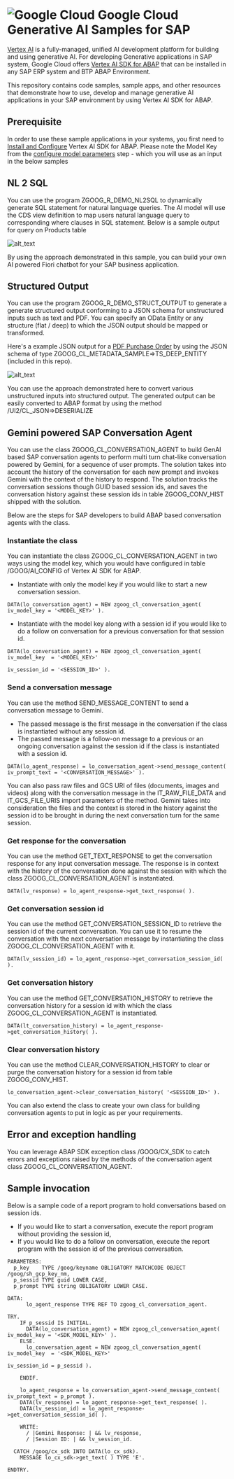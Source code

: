 # ![Google Cloud](https://avatars.githubusercontent.com/u/2810941?s=60&v=4) Google Cloud Generative AI Samples for SAP

[Vertex AI](https://cloud.google.com/vertex-ai) is a fully-managed, unified AI development platform for building and using generative AI. For developing Generative applications in SAP system, Google Cloud offers [Vertex AI SDK for ABAP](https://cloud.google.com/solutions/sap/docs/abap-sdk/vertex-ai-sdk/latest/overview) that can be installed in any SAP ERP system and BTP ABAP Environment. 

This repository contains code samples, sample apps, and other resources that demonstrate how to use, develop and manage generative AI applications in your SAP environment by using Vertex AI SDK for ABAP.

## Prerequisite
In order to use these sample applications in your systems, you first need to [Install and Configure](https://cloud.google.com/solutions/sap/docs/abap-sdk/vertex-ai-sdk/latest/install-configure-vertex-ai-sdk-abap) Vertex AI SDK for ABAP. Please note the Model Key from the [configure model parameters](https://cloud.google.com/solutions/sap/docs/abap-sdk/vertex-ai-sdk/latest/install-configure-vertex-ai-sdk-abap#configure-model-generation-parameters) step - which you will use as an input in the below samples


## NL 2 SQL
You can use the program ZGOOG_R_DEMO_NL2SQL to dynamically generate SQL statement for natural language queries. The AI model will use the CDS view definition to map users natural language query to corresponding where clauses in SQL statement. Below is a sample output for query on Products table 

![alt_text](images/NL2SQL.png "NL2SQL Screen")

By using the approach demonstrated in this sample, you can build your own AI powered Fiori chatbot for your SAP business application. 

## Structured Output
You can use the program ZGOOG_R_DEMO_STRUCT_OUTPUT to generate a generate structured output conforming to a JSON schema for unstructured inputs such as text and PDF. You can specify an OData Entity or any structure (flat / deep) to which the JSON output should be mapped or transformed. 

Here's a example JSON output for a [PDF Purchase Order](https://github.com/google-cloud-abap/demo-po-so/blob/main/Sample%20Purchase%20Order%20Documents.zip) by using the JSON schema of type ZGOOG_CL_METADATA_SAMPLE=>TS_DEEP_ENTITY (included in this repo).

![alt_text](images/Structured_Output.png "Structured Output Screen")

You can use the approach demonstrated here to convert various unstructured inputs into structured output. The generated output can be easily converted to ABAP format by using the method /UI2/CL_JSON=>DESERIALIZE

## Gemini powered SAP Conversation Agent
You can use the class ZGOOG_CL_CONVERSATION_AGENT to build GenAI based SAP conversation agents to perform multi turn chat-like conversation powered by Gemini, for a sequence of user prompts. The solution takes into account the history of the conversation for each new prompt and invokes Gemini with the context of the history to respond. The solution tracks the conversation sessions though GUID based session ids, and saves the conversation history against these session ids in table ZGOOG_CONV_HIST shipped with the solution.

Below are the steps for SAP developers to build ABAP based conversation agents with the class.

### Instantiate the class
You can instantiate the class ZGOOG_CL_CONVERSATION_AGENT in two ways using the model key, which you would have configured in table /GOOG/AI_CONFIG of Vertex AI SDK for ABAP.
* Instantiate with only the model key if you would like to start a new conversation session.
```
DATA(lo_conversation_agent) = NEW zgoog_cl_conversation_agent( iv_model_key = '<MODEL_KEY>' ).
```
* Instantiate with the model key along with a session id if you would like to do a follow on conversation for a previous conversation for that session id.
```
DATA(lo_conversation_agent) = NEW zgoog_cl_conversation_agent( iv_model_key  = '<MODEL_KEY>'
                                                               iv_session_id = '<SESSION_ID>' ).
```

### Send a conversation message
You can use the method SEND_MESSAGE_CONTENT to send a conversation message to Gemini.
* The passed message is the first message in the conversation if the class is instantiated without any session id.
* The passed message is a follow-on message to a previous or an ongoing conversation against the session id if the class is instantiated with a session id.
```
DATA(lo_agent_response) = lo_conversation_agent->send_message_content( iv_prompt_text = '<CONVERSATION_MESSAGE>' ).
```

You can also pass raw files and GCS URI of files (documents, images and videos) along with the conversation message in the IT_RAW_FILE_DATA and IT_GCS_FILE_URIS import parameters of the method. Gemini takes into consideration the files and the context is stored in the history against the session id to be brought in during the next conversation turn for the same session.

### Get response for the conversation
You can use the method GET_TEXT_RESPONSE to get the conversation response for any input conversation message. The response is in context with the history of the conversation done against the session with which the class ZGOOG_CL_CONVERSATION_AGENT is instantiated.

```
DATA(lv_response) = lo_agent_response->get_text_response( ).
```

### Get conversation session id
You can use the method GET_CONVERSATION_SESSION_ID to retrieve the session id of the current conversation. You can use it to resume the conversation with the next conversation message by instantiating the class ZGOOG_CL_CONVERSATION_AGENT with it.

```
DATA(lv_session_id) = lo_agent_response->get_conversation_session_id( ).
```

### Get conversation history
You can use the method GET_CONVERSATION_HISTORY to retrieve the conversation history for a session id with which the class ZGOOG_CL_CONVERSATION_AGENT is instantiated.

```
DATA(lt_conversation_history) = lo_agent_response->get_conversation_history( ).
```

### Clear conversation history
You can use the method CLEAR_CONVERSATION_HISTORY to clear or purge the conversation history for a session id from table ZGOOG_CONV_HIST.

```
lo_conversation_agent->clear_conversation_history( '<SESSION_ID>' ).
```

You can also extend the class to create your own class for building conversation agents to put in logic as per your requirements.

## Error and exception handling
​​You can leverage ABAP SDK exception class /GOOG/CX_SDK to catch errors and exceptions raised by the methods of the conversation agent class ZGOOG_CL_CONVERSATION_AGENT.

## Sample invocation
Below is a sample code of a report program to hold conversations based on session ids. 
* If you would like to start a conversation, execute the report program without providing the session id,
* If you would like to do a follow on conversation, execute the report program with the session id of the previous conversation.

```
PARAMETERS:
  p_key    TYPE /goog/keyname OBLIGATORY MATCHCODE OBJECT /goog/sh_gcp_key_nm,
  p_sessid TYPE guid LOWER CASE,
  p_prompt TYPE string OBLIGATORY LOWER CASE.

DATA:
      lo_agent_response TYPE REF TO zgoog_cl_conversation_agent.

TRY.
    IF p_sessid IS INITIAL.
      DATA(lo_conversation_agent) = NEW zgoog_cl_conversation_agent( iv_model_key = '<SDK_MODEL_KEY>' ).
    ELSE.
      lo_conversation_agent = NEW zgoog_cl_conversation_agent( iv_model_key  = '<SDK_MODEL_KEY>'
                                                               iv_session_id = p_sessid ).

    ENDIF.

    lo_agent_response = lo_conversation_agent->send_message_content( iv_prompt_text = p_prompt ).
    DATA(lv_response) = lo_agent_response->get_text_response( ).
    DATA(lv_session_id) = lo_agent_response->get_conversation_session_id( ).

    WRITE:
      / |Gemini Response: | && lv_response,
      / |Session ID: | && lv_session_id.

  CATCH /goog/cx_sdk INTO DATA(lo_cx_sdk).
    MESSAGE lo_cx_sdk->get_text( ) TYPE 'E'.

ENDTRY.
```


